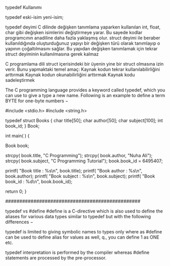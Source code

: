 typedef Kullanımı <br>

typedef eski-isim yeni-isim;


typedef deyimi C dilinde değişken tanımlama yaparken kullanılan int, float, char gibi değişken isimlerini değiştirmeye yarar.
Bu sayede kodlar programcının anadiline daha fazla yaklaşmış olur.
struct deyimi ile beraber kullanıldığında oluşturduğunuz yapıyı bir değişken türü olarak tanımlayıp o yapının çoğaltılmasını sağlar. Bu yapıdan değişken tanımlamak için tekrar struct deyiminin kullanılmasına gerek kalmaz

C programlama dili struct içerisindeki bir üyenin yine bir struct olmasına izin verir. Bunu yapmaktaki temel amaç:
Kaynak kodun tekrar kullanılabilirliğini arttırmak
Kaynak kodun okunabilirliğini arttırmak
Kaynak kodu sadeleştirmek


The C programming language provides a keyword called typedef,
which you can use to give a type a new name. Following is an example to define a term BYTE for one-byte numbers −


#include <stdio.h>
#include <string.h>
 
typedef struct Books {
   char title[50];
   char author[50];
   char subject[100];
   int book_id;
} Book;
 
int main( ) {

   Book book;
 
   strcpy( book.title, "C Programming");
   strcpy( book.author, "Nuha Ali"); 
   strcpy( book.subject, "C Programming Tutorial");
   book.book_id = 6495407;
 
   printf( "Book title : %s\n", book.title);
   printf( "Book author : %s\n", book.author);
   printf( "Book subject : %s\n", book.subject);
   printf( "Book book_id : %d\n", book.book_id);

   return 0;
}



################################################

typedef vs #define
#define is a C-directive which is also used to define the aliases for various data types similar to typedef but with the following differences −

typedef is limited to giving symbolic names to types only where as #define can be used to define alias for values as well, q., you can define 1 as ONE etc.

typedef interpretation is performed by the compiler whereas #define statements are processed by the pre-processor.
